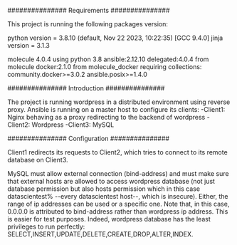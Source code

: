 ############### Requirements ###############

This project is running the following packages version:

python version = 3.8.10 (default, Nov 22 2023, 10:22:35) [GCC 9.4.0]
jinja version = 3.1.3

molecule 4.0.4 using python 3.8 
ansible:2.12.10
delegated:4.0.4 from molecule
docker:2.1.0 from molecule_docker requiring collections: community.docker>=3.0.2 ansible.posix>=1.4.0

############### Introduction ###############

The project is running wordpress in a distributed environment using reverse proxy. Ansible is running on a master host to configure its clients:
    -Client1: Nginx behaving as a proxy redirecting to the backend of wordpress
    -Client2: Wordpress
    -Client3: MySQL

############### Configuration ###############

Client1 redirects its requests to Client2, which tries to connect to its remote database on Client3.

MySQL must allow external connection (bind-address) and must make sure that external hosts are allowed to access wordpress database (not just database permission but also hosts permission which in this case datascientest% --every datascientest host--, which is insecure). Either, the range of ip addresses can be used or a specific one. Note that, in this case, 0.0.0.0 is attributed to bind-address rather than wordpress ip address. This is easier for test purposes. Indeed, wordpress database has the least privileges to run perfectly: SELECT,INSERT,UPDATE,DELETE,CREATE,DROP,ALTER,INDEX.




